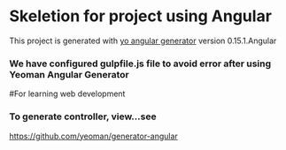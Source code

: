 # Skeletion for project using Angular

This project is generated with [yo angular generator](https://github.com/yeoman/generator-angular)
version 0.15.1.Angular

### We have configured gulpfile.js file to avoid error after using Yeoman Angular Generator
#For learning web development

### To generate controller, view...see
https://github.com/yeoman/generator-angular